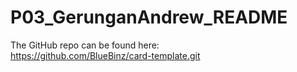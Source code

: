 # P03_GerunganAndrew_README
The GitHub repo can be found here:  
https://github.com/BlueBinz/card-template.git
